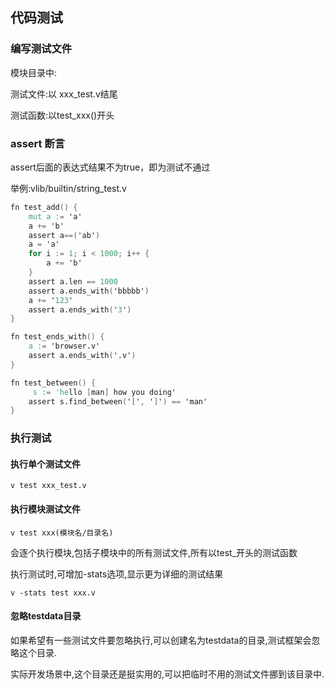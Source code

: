 ## 代码测试

### 编写测试文件

模块目录中:

测试文件:以 xxx_test.v结尾

测试函数:以test_xxx()开头

### assert 断言

assert后面的表达式结果不为true，即为测试不通过

举例:vlib/builtin/string_test.v

```v
fn test_add() {
	mut a := 'a'
	a += 'b'
	assert a==('ab')
	a = 'a'
	for i := 1; i < 1000; i++ {
		a += 'b'
	}
	assert a.len == 1000
	assert a.ends_with('bbbbb')
	a += '123'
	assert a.ends_with('3')
}

fn test_ends_with() {
	a := 'browser.v'
	assert a.ends_with('.v')
}

fn test_between() {
	 s := 'hello [man] how you doing'
	assert s.find_between('[', ']') == 'man'
}
```

### 执行测试

#### 执行单个测试文件

```shell
v test xxx_test.v
```

#### 执行模块测试文件

```shell
v test xxx(模块名/目录名)
```

会逐个执行模块,包括子模块中的所有测试文件,所有以test_开头的测试函数

执行测试时,可增加-stats选项,显示更为详细的测试结果

```shell
v -stats test xxx.v
```

#### 忽略testdata目录

如果希望有一些测试文件要忽略执行,可以创建名为testdata的目录,测试框架会忽略这个目录.

实际开发场景中,这个目录还是挺实用的,可以把临时不用的测试文件挪到该目录中.
